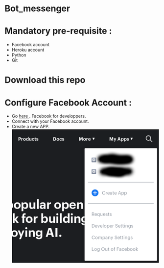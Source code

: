 # Bot_messenger

# Mandatory pre-requisite :
- Facebook account <br />
- Heroku account <br />
- Python  <br />
- Git <br />

# Download this repo

# Configure Facebook Account :
- Go <a href="https://developers.facebook.com/"> here </a>. Facebook for developpers. <br />
- Connect with your Facebook account. <br />
- Create a new APP. <br />
<img src="img/create_app.png"> <br />

